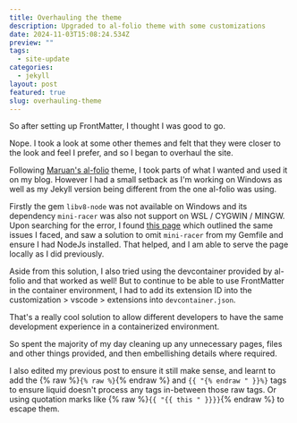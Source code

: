 ```yaml
---
title: Overhauling the theme
description: Upgraded to al-folio theme with some customizations
date: 2024-11-03T15:08:24.534Z
preview: ""
tags:
  - site-update
categories:
  - jekyll
layout: post
featured: true
slug: overhauling-theme
---
```


So after setting up FrontMatter, I thought I was good to go.

Nope. I took a look at some other themes and felt that they were closer to the look and feel I prefer, and so I began to overhaul the site.

Following [Maruan's al-folio](https://github.com/alshedivat/al-folio) theme, I took parts of what I wanted and used it on my blog. However I had a small setback as I'm working on Windows as well as my Jekyll version being different from the one al-folio was using.

Firstly the gem `libv8-node` was not available on Windows and its dependency `mini-racer` was also not support on WSL / CYGWIN / MINGW. Upon searching for the error, I found [this page](https://github.com/alshedivat/al-folio/issues/691) which outlined the same issues I faced, and saw a solution to omit `mini-racer` from my Gemfile and ensure I had NodeJs installed. That helped, and I am able to serve the page locally as I did previously.

Aside from this solution, I also tried using the devcontainer provided by al-folio and that worked as well! But to continue to be able to use FrontMatter in the container environment, I had to add its extension ID into the customization > vscode > extensions into `devcontainer.json`.

That's a really cool solution to allow different developers to have the same development experience in a containerized environment.

So spent the majority of my day cleaning up any unnecessary pages, files and other things provided, and then embellishing details where required.

I also edited my previous post to ensure it still make sense, and learnt to add the {% raw %}`{% raw %}`{% endraw %} and `{{ "{% endraw " }}%}` tags to ensure liquid doesn't process any tags in-between those raw tags. Or using quotation marks like {% raw %}`{{ "{{ this " }}}}`{% endraw %} to escape them.
